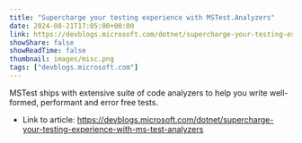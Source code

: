 ```yaml
---
title: "Supercharge your testing experience with MSTest.Analyzers"
date: 2024-08-21T17:05:00+00:00
link: https://devblogs.microsoft.com/dotnet/supercharge-your-testing-experience-with-ms-test-analyzers
showShare: false
showReadTime: false
thumbnail: images/misc.png
tags: ["devblogs.microsoft.com"]
---
```

MSTest ships with extensive suite of code analyzers to help you write well-formed, performant and error free tests.

- Link to article: https://devblogs.microsoft.com/dotnet/supercharge-your-testing-experience-with-ms-test-analyzers
